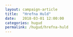 ```yaml
---
layout: campaign-article
title:  "Hrefna Huld"
date:   2018-03-01 12:00:00
categories: hugud
permalink: /hugud/hrefna-huld
---
```


